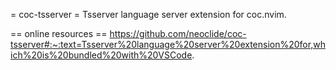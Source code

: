 
= coc-tsserver =
Tsserver language server extension for coc.nvim.

== online resources ==
https://github.com/neoclide/coc-tsserver#:~:text=Tsserver%20language%20server%20extension%20for,which%20is%20bundled%20with%20VSCode.


